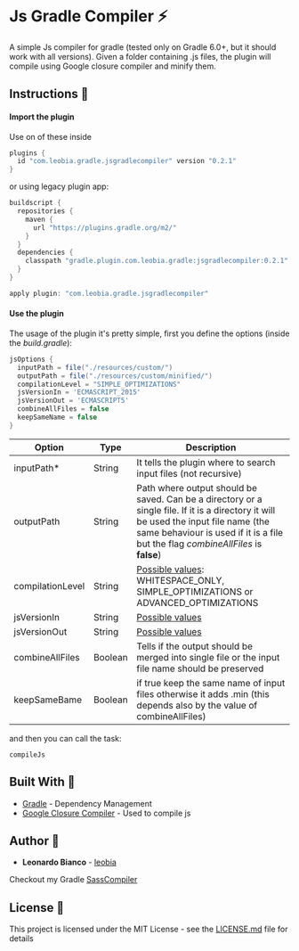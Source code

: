 



# Js Gradle Compiler :zap:

A simple Js compiler for gradle (tested only on Gradle 6.0+, but it should work with all versions). Given a folder containing .js files, the plugin will compile using Google closure compiler and minify them.



## Instructions :pencil:

#### Import the plugin
Use on of these inside 
```groovy
plugins {
  id "com.leobia.gradle.jsgradlecompiler" version "0.2.1"
}
```

or using legacy plugin app:
```groovy
buildscript {
  repositories {
    maven {
      url "https://plugins.gradle.org/m2/"
    }
  }
  dependencies {
    classpath "gradle.plugin.com.leobia.gradle:jsgradlecompiler:0.2.1"
  }
}

apply plugin: "com.leobia.gradle.jsgradlecompiler"
```


#### Use the plugin
The usage of the plugin it's pretty simple, first you define the options (inside the *build.gradle*):


```groovy
jsOptions {  
  inputPath = file("./resources/custom/")  
  outputPath = file("./resources/custom/minified/")  
  compilationLevel = "SIMPLE_OPTIMIZATIONS"  
  jsVersionIn = 'ECMASCRIPT_2015'  
  jsVersionOut = 'ECMASCRIPT5'  
  combineAllFiles = false  
  keepSameName = false  
}
```

|Option               |Type    |Description                                                                                                                                                                                                              |
|---------------------|--------|-------------------------------------------------------------------------------------------------------------------------------------------------------------------------------------------------------------------------|
|inputPath*           |String  |It tells the plugin where to search input files (not recursive)                                                                                                                                                          |
|outputPath           |String  |Path where output should be saved. Can be a directory or a single file. If it is a directory it will be used the input file name (the same behaviour is used if it is a file but the flag *combineAllFiles* is **false**)|
|compilationLevel     |String  |[Possible values](https://developers.google.com/closure/compiler/docs/compilation_levels): WHITESPACE_ONLY, SIMPLE_OPTIMIZATIONS or ADVANCED_OPTIMIZATIONS                                                               |
|jsVersionIn          |String  |[Possible values](https://javadoc.io/doc/com.google.javascript/closure-compiler/latest/com/google/javascript/jscomp/CompilerOptions.LanguageMode.html)                                                                   |
|jsVersionOut         |String  |[Possible values](https://javadoc.io/doc/com.google.javascript/closure-compiler/latest/com/google/javascript/jscomp/CompilerOptions.LanguageMode.html)                                                                   |
|combineAllFiles      |Boolean |Tells if the output should be merged into single file or the input file name should be preserved                                                                                                                         |
|keepSameBame         |Boolean |if true keep the same name of input files otherwise it adds .min (this depends also by the value of combineAllFiles)                                                                                                     |

and then you can call the task:

    compileJs
 
## Built With :hammer:

* [Gradle](https://gradle.org/) - Dependency Management
* [Google Closure Compiler](https://developers.google.com/closure/compiler) - Used to compile js

## Author :boy:

* **Leonardo Bianco** - [leobia](https://github.com/leobia)

Checkout my Gradle [SassCompiler](https://github.com/leobia/SassGradleCompiler) 

## License :page_facing_up:

This project is licensed under the MIT License - see the [LICENSE.md](LICENSE) file for details

